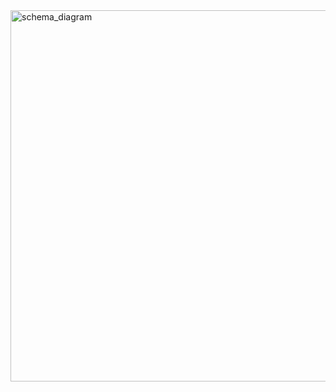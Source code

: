 <img width="594" alt="schema_diagram" src="https://github.com/kyle89891/Digital-Music-Store/assets/81356431/9024f72d-4ba9-4234-8262-22a7ac7a35f5">
